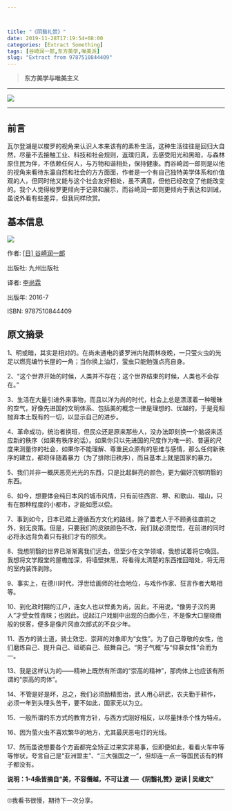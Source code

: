 ```yaml
---



title: "《阴翳礼赞》"
date: 2019-11-28T17:19:54+08:00
categories: [Extract Something]
tags: [谷崎润一郎,东方美学,唯美派]
slug: "Extract from 9787510844409"
---
```


> **东方美学与唯美主义**

<!--more-->

---

![](https://dawnblog-1300625500.cos.ap-guangzhou.myqcloud.com/images/7823cfce-729d-48f3-b196-f09035d0eb04.jpg)

---

## 前言

瓦尔登湖是以梭罗的视角来认识人本来该有的素朴生活，这种生活往往是回归大自然，尽量不去接触工业、科技和社会规则，返璞归真，去感受阳光和黑暗，与森林原住民为伴，不依赖任何人，与万物和谐相处，保持健康。而谷崎润一郎则是以他的视角来看待东瀛自然和社会的方方面面，作者是一个有自己独特美学体系和价值观的人，但同时他又能与这个社会友好相处，虽不满意，但他已经改变了他能改变的。我个人觉得梭罗更倾向于记录和展示，而谷崎润一郎则更倾向于表达和训诫，虽说外看有些差异，但我同样欣赏。

## 基本信息

![](https://dawnblog-1300625500.cos.ap-guangzhou.myqcloud.com/images/2、阴翳礼赞.jpg)

作者: [[日\] 谷崎润一郎](https://book.douban.com/author/152177/)

出版社: 九州出版社

译者: [李尚霖](https://book.douban.com/search/李尚霖)

出版年: 2016-7

ISBN: 9787510844409 

## 原文摘录

1、明或暗，其实是相对的。在尚未通电的婆罗洲内陆雨林夜晚，一只萤火虫的光足以燃亮编竹长屋的一角；当你换上油灯，萤虫只能勉强点亮自身。

2、“这个世界开始的时候，人类并不存在；这个世界结束的时候，人类也不会存在。”

3、生活在大量引进外来事物，而且以洋为尚的时代，社会上总是漂漾着一种暧昧的空气，好像先进国的文明体系、包括美的概念一律是理想的、优越的，于是竞相抛弃本土既有的一切，以显示自己的进步。

4、革命成功，统治者换班，但民众还是原来那些人，没办法即刻换一个脑袋来适应新的秩序（如果有秩序的话）。如果你只以先进国的尺度作为唯一的、普遍的尺度来测量你的社会，如果你不能理解、尊重民众原有的思维与感情，那么任何新秩序的建立，都将伴随着暴力（为了排除旧秩序），而且基本上就是国家的暴力。

5、我们并非一概厌恶亮光光的东西，只是比起鲜亮的颜色，更为偏好沉郁阴翳的东西。

6、如今，想要体会纯日本风的城市风情，只有前往西宫、堺、和歌山、福山，只有在那种程度的小都市，才能如愿以偿。

7、事到如今，日本已踏上遵循西方文化的路线，除了置老人于不顾勇往直前之外，别无良策。但是，只要我们的皮肤颜色不改，我们就必须觉悟，在前进的同时必将永远背负着只有我们才有的损失。

8、我想阴翳的世界已渐渐离我们远去，但至少在文学领域，我想试着将它唤回。我想将文学殿堂的屋檐加深，将墙壁抹黑，将看得太清楚的东西推回暗处，将无用的室内装饰剥除。

9、事实上，在德川时代，浮世绘画师的社会地位，与戏作作家、狂言作者大略相等。

10、到化政时期的江户，连女人也以悍勇为尚，因此，不用说，“像男子汉的男人”才受女性青睐；也因此，说起江户戏剧中出现的白面小生，不是像大口屋晓雨般的侠客，便多是像片冈直次郎式的不良少年。

11、西方的骑士道，骑士效忠、崇拜的对象即为“女性”。为了自己尊敬的女性，他们磨炼自己、提升自己、砥砺自己、鼓舞自己。“男子气概”与“仰慕女性”合而为一。

13、我是这样认为的——精神上既然有所谓的“崇高的精神”，那肉体上也应该有所谓的“崇高的肉体”。

14、不管是好是坏，总之，我们必须励精图治，武人用心研武，农夫勤于耕作，必须一年到头埋头苦干，要不如此，国家无以为立。

15、一般所谓的东方式的教育方针，与西方式刚好相反，以尽量抹杀个性为特点。

16、因为萤火虫不喜欢繁华的地方，尤其最厌恶电灯的光线。

17、然而虽说想要各个方面都完全矫正过来实非易事，但即便如此，看看火车中等等惨状，夸言自己是“亚洲盟主”、“三大强国之一”，但却连一点一等国民该有的样子都没有。

**说明：1-4条皆摘自“美，不容僭越，不可让渡 ──《阴翳礼赞》逆读 | 吴继文”**

---

🙄我看书很慢，期待下一次分享。